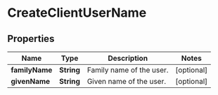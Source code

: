 

# CreateClientUserName


## Properties

| Name | Type | Description | Notes |
|------------ | ------------- | ------------- | -------------|
|**familyName** | **String** | Family name of the user. |  [optional] |
|**givenName** | **String** | Given name of the user. |  [optional] |



